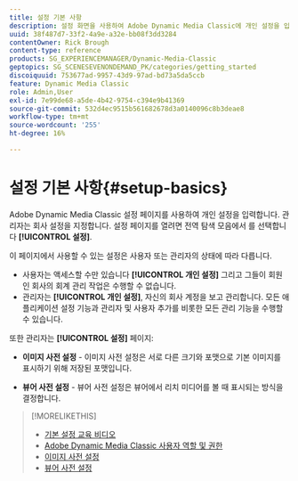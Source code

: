 ```yaml
---
title: 설정 기본 사항
description: 설정 화면을 사용하여 Adobe Dynamic Media Classic에 개인 설정을 입력하는 방법을 알아봅니다. 관리자는 회사 설정을 지정합니다.
uuid: 38f487d7-33f2-4a9e-a32e-bb08f3dd3284
contentOwner: Rick Brough
content-type: reference
products: SG_EXPERIENCEMANAGER/Dynamic-Media-Classic
geptopics: SG_SCENESEVENONDEMAND_PK/categories/getting_started
discoiquuid: 753677ad-9957-43d9-97ad-bd73a5da5ccb
feature: Dynamic Media Classic
role: Admin,User
exl-id: 7e99de68-a5de-4b42-9754-c394e9b41369
source-git-commit: 532d4ec9515b561682678d3a0140096c8b3deae8
workflow-type: tm+mt
source-wordcount: '255'
ht-degree: 16%

---
```


# 설정 기본 사항{#setup-basics}

Adobe Dynamic Media Classic 설정 페이지를 사용하여 개인 설정을 입력합니다. 관리자는 회사 설정을 지정합니다. 설정 페이지를 열려면 전역 탐색 모음에서 를 선택합니다 **[!UICONTROL 설정]**.

이 페이지에서 사용할 수 있는 설정은 사용자 또는 관리자의 상태에 따라 다릅니다.

* 사용자는 액세스할 수만 있습니다 **[!UICONTROL 개인 설정]** 그리고 그들이 회원인 회사의 회계 관리 작업은 수행할 수 없습니다.
* 관리자는 **[!UICONTROL 개인 설정]**, 자신의 회사 계정을 보고 관리합니다. 모든 애플리케이션 설정 기능과 관리자 및 사용자 추가를 비롯한 모든 관리 기능을 수행할 수 있습니다.

또한 관리자는 **[!UICONTROL 설정]** 페이지:

* **이미지 사전 설정** - 이미지 사전 설정은 서로 다른 크기와 포맷으로 기본 이미지를 표시하기 위해 저장된 포맷입니다.

* **뷰어 사전 설정** - 뷰어 사전 설정은 뷰어에서 리치 미디어를 볼 때 표시되는 방식을 결정합니다.

>[!MORELIKETHIS]
>
>* [기본 설정 교육 비디오](https://s7d5.scene7.com/s7viewers/html5/VideoViewer.html?videoserverurl=https://s7d5.scene7.com/is/content/&amp;emailurl=https://s7d5.scene7.com/s7/emailFriend&amp;serverUrl=https://s7d5.scene7.com/is/image/&amp;config=Scene7SharedAssets/Universal_HTML5_Video&amp;contenturl=https://s7d5.scene7.com/skins/&amp;asset=S7tutorials/573_Setup%20Basics_converted%20renamed_Getting%20Started-AVS)
>* [Adobe Dynamic Media Classic 사용자 역할 및 권한](administration-setup.md#user_administration)
>* [이미지 사전 설정](application-setup.md#image_presets)
>* [뷰어 사전 설정](application-setup.md#viewer_presets)

